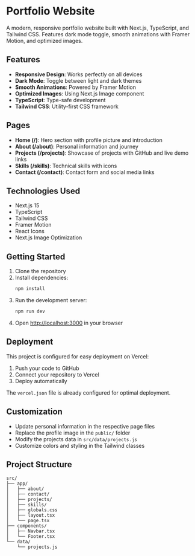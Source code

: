 # Portfolio Website

A modern, responsive portfolio website built with Next.js, TypeScript, and Tailwind CSS. Features dark mode toggle, smooth animations with Framer Motion, and optimized images.

## Features

- **Responsive Design**: Works perfectly on all devices
- **Dark Mode**: Toggle between light and dark themes
- **Smooth Animations**: Powered by Framer Motion
- **Optimized Images**: Using Next.js Image component
- **TypeScript**: Type-safe development
- **Tailwind CSS**: Utility-first CSS framework

## Pages

- **Home (/)**: Hero section with profile picture and introduction
- **About (/about)**: Personal information and journey
- **Projects (/projects)**: Showcase of projects with GitHub and live demo links
- **Skills (/skills)**: Technical skills with icons
- **Contact (/contact)**: Contact form and social media links

## Technologies Used

- Next.js 15
- TypeScript
- Tailwind CSS
- Framer Motion
- React Icons
- Next.js Image Optimization

## Getting Started

1. Clone the repository
2. Install dependencies:
   ```bash
   npm install
   ```
3. Run the development server:
   ```bash
   npm run dev
   ```
4. Open [http://localhost:3000](http://localhost:3000) in your browser

## Deployment

This project is configured for easy deployment on Vercel:

1. Push your code to GitHub
2. Connect your repository to Vercel
3. Deploy automatically

The `vercel.json` file is already configured for optimal deployment.

## Customization

- Update personal information in the respective page files
- Replace the profile image in the `public/` folder
- Modify the projects data in `src/data/projects.js`
- Customize colors and styling in the Tailwind classes

## Project Structure

```
src/
├── app/
│   ├── about/
│   ├── contact/
│   ├── projects/
│   ├── skills/
│   ├── globals.css
│   ├── layout.tsx
│   └── page.tsx
├── components/
│   ├── Navbar.tsx
│   └── Footer.tsx
└── data/
    └── projects.js
```
